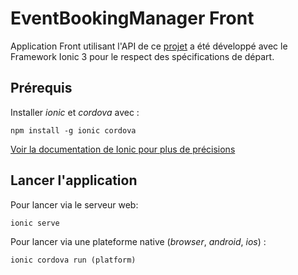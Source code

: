 # EventBookingManager Front

Application Front utilisant l'API de ce [projet](https://github.com/qdelcourteuqac/EventBookingManager) a été développé avec le Framework Ionic 3 pour le respect des spécifications de départ.

## Prérequis

Installer *ionic* et *cordova* avec :

	npm install -g ionic cordova
	
[Voir la documentation de Ionic pour plus de précisions](https://ionicframework.com/docs/)

## Lancer l'application

Pour lancer via le serveur web:

	ionic serve
	
Pour lancer via une plateforme native (*browser*, *android*, *ios*) :

	ionic cordova run (platform)
	

